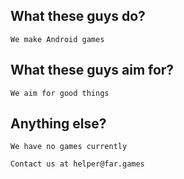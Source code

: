 ## What these guys do?
```
We make Android games
```
## What these guys aim for?
```
We aim for good things
```
## Anything else?
```
We have no games currently

Contact us at helper@far.games
```
